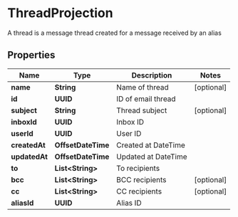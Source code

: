 

# ThreadProjection

A thread is a message thread created for a message received by an alias

## Properties

| Name | Type | Description | Notes |
|------------ | ------------- | ------------- | -------------|
|**name** | **String** | Name of thread |  [optional] |
|**id** | **UUID** | ID of email thread |  |
|**subject** | **String** | Thread subject |  [optional] |
|**inboxId** | **UUID** | Inbox ID |  |
|**userId** | **UUID** | User ID |  |
|**createdAt** | **OffsetDateTime** | Created at DateTime |  |
|**updatedAt** | **OffsetDateTime** | Updated at DateTime |  |
|**to** | **List&lt;String&gt;** | To recipients |  |
|**bcc** | **List&lt;String&gt;** | BCC recipients |  [optional] |
|**cc** | **List&lt;String&gt;** | CC recipients |  [optional] |
|**aliasId** | **UUID** | Alias ID |  |



